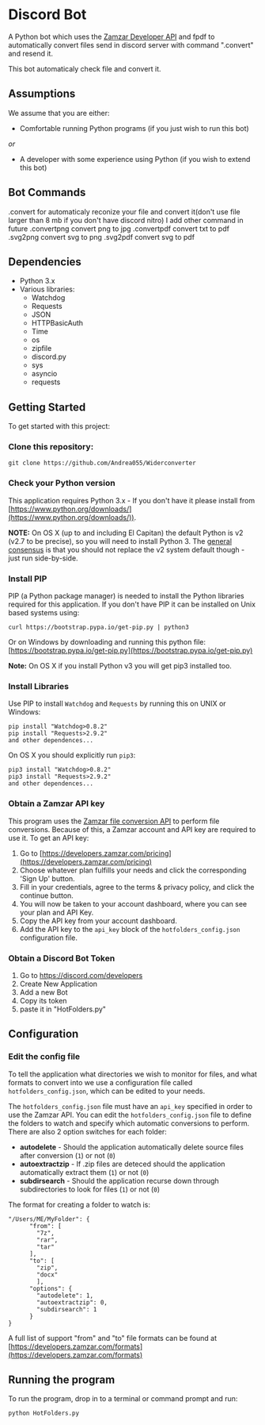 # Discord Bot

A Python bot which uses the [Zamzar Developer API](https://developers.zamzar.com/) and fpdf to automatically convert files send in discord server with command ".convert" and resend it.

This bot automaticaly check file and convert it.

## Assumptions

We assume that you are either:

* Comfortable running Python programs (if you just wish to run this bot)

*or*

* A developer with some experience using Python (if you wish to extend this bot)


## Bot Commands

.convert for automaticaly reconize your file and convert it(don't use file larger than 8 mb if you don't have discord nitro)
I add other command in future
.convertpng convert png to jpg
.convertpdf convert txt to pdf
.svg2png convert svg to png
.svg2pdf convert svg to pdf
## Dependencies

* Python 3.x
* Various libraries:
    * Watchdog
    * Requests
    * JSON
    * HTTPBasicAuth
    * Time
    * os
    * zipfile
    * discord.py
    * sys
    * asyncio
    * requests

## Getting Started

To get started with this project:

### Clone this repository:

    git clone https://github.com/Andrea055/Widerconverter

### Check your Python version

This application requires Python 3.x - If you don't have it please install from [https://www.python.org/downloads/](https://www.python.org/downloads/)).

**NOTE:** On OS X (up to and including El Capitan) the default Python is v2 (v2.7 to be precise), so you will need to install Python 3. The [general consensus](http://stackoverflow.com/questions/18425379/how-to-set-pythons-default-version-to-3-3-on-os-x) is that you should not replace the v2 system default though - just run side-by-side.

### Install PIP

PIP (a Python package manager) is needed to install the Python libraries required for this application. If you don't have PIP it can be installed on Unix based systems using:

    curl https://bootstrap.pypa.io/get-pip.py | python3

Or on Windows by downloading and running this python file: [https://bootstrap.pypa.io/get-pip.py](https://bootstrap.pypa.io/get-pip.py)

**Note:** On OS X if you install Python v3 you will get pip3 installed too.

### Install Libraries

Use PIP to install `Watchdog` and `Requests` by running this on UNIX or Windows:

    pip install "Watchdog>0.8.2"
    pip install "Requests>2.9.2"
    and other dependences...

On OS X you should explicitly run `pip3`:

    pip3 install "Watchdog>0.8.2"
    pip3 install "Requests>2.9.2"
    and other dependences...

### Obtain a Zamzar API key

This program uses the [Zamzar file conversion API](https://developers.zamzar.com/) to perform file conversions. Because of this, a Zamzar account and API key are required to use it. To get an API key:

1. Go to [https://developers.zamzar.com/pricing](https://developers.zamzar.com/pricing)
2. Choose whatever plan fulfills your needs and click the corresponding 'Sign Up' button.
3. Fill in your credentials, agree to the terms & privacy policy, and click the continue button.
4. You will now be taken to your account dashboard, where you can see your plan and API Key.
5. Copy the API key from your account dashboard.
6. Add the API key to the `api_key` block of the `hotfolders_config.json` configuration file.

### Obtain a Discord Bot Token

1. Go to https://discord.com/developers
2. Create New Application
3. Add a new Bot
4. Copy its token
5. paste it in "HotFolders.py"

## Configuration

### Edit the config file

To tell the application what directories we wish to monitor for files, and what formats to convert into we use a configuration file called `hotfolders_config.json`, which can be edited to your needs.

The `hotfolders_config.json` file must have an `api_key` specified in order to use the Zamzar API. You can edit the `hotfolders_config.json` file to define the folders to watch and specify which automatic conversions to perform. There are also 2 option switches for each folder:

* **autodelete** - Should the application automatically delete source files after conversion (`1`) or not (`0`)
* **autoextractzip** - If .zip files are deteced should the application automatically extract them (`1`) or not (`0`)
* **subdirsearch** - Should the application recurse down through subdirectories to look for files (`1`) or not (`0`)

The format for creating a folder to watch is:

    "/Users/ME/MyFolder": {
          "from": [
            "7z",
            "rar",
            "tar"
          ],
          "to": [
            "zip",
            "docx"
	        ],
          "options": {
            "autodelete": 1,
            "autoextractzip": 0,
            "subdirsearch": 1
          }
    }

A full list of support "from" and "to" file formats can be found at [https://developers.zamzar.com/formats](https://developers.zamzar.com/formats)

## Running the program

To run the program, drop in to a terminal or command prompt and run:

    python HotFolders.py
    
    
